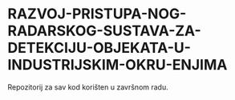 # RAZVOJ-PRISTUPA-NOG-RADARSKOG-SUSTAVA-ZA-DETEKCIJU-OBJEKATA-U-INDUSTRIJSKIM-OKRU-ENJIMA
Repozitorij za sav kod korišten u završnom radu.
